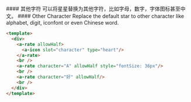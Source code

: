 <cn>
#### 其他字符
可以将星星替换为其他字符，比如字母，数字，字体图标甚至中文。
</cn>

<us>
#### Other Character
Replace the default star to other character like alphabet, digit, iconfont or even Chinese word.
</us>

```html
<template>
  <div>
    <a-rate allowHalf>
      <a-icon slot="character" type="heart"/>
    </a-rate>
    <br />
    <a-rate character="A" allowHalf style="fontSize: 36px"/>
    <br />
    <a-rate character="好" allowHalf/>
    <br />
  </div>
</template>
```
